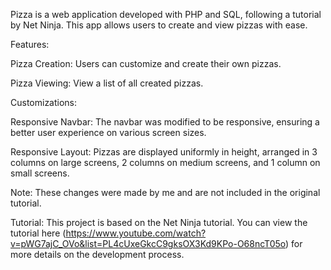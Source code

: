 Pizza is a web application developed with PHP and SQL, following a tutorial by Net Ninja. This app allows users to create and view pizzas with ease.

Features:

Pizza Creation: Users can customize and create their own pizzas.

Pizza Viewing: View a list of all created pizzas.

Customizations:

Responsive Navbar: The navbar was modified to be responsive, ensuring a better user experience on various screen sizes.

Responsive Layout: Pizzas are displayed uniformly in height, arranged in 3 columns on large screens, 2 columns on medium screens, and 1 column on small screens.

Note: These changes were made by me and are not included in the original tutorial.

Tutorial: This project is based on the Net Ninja tutorial. You can view the tutorial here (https://www.youtube.com/watch?v=pWG7ajC_OVo&list=PL4cUxeGkcC9gksOX3Kd9KPo-O68ncT05o) for more details on the development process.
